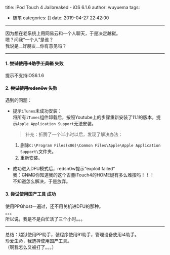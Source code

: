 title: iPod Touch 4 Jailbreaked - iOS 6.1.6
author: wuyuema
tags:
  - 随笔
categories: []
date: 2019-04-27 22:42:00
---
因为想在老系统上用网易云和一个人聊天，于是决定越狱。  
嗯？问我“一个人”是谁？  
我说是__好朋友__你有意见吗？  
***
#### 1. ~~尝试使用i4助手工具箱~~  失败  
提示不支持iOS6.1.6  
#### 2. ~~尝试使用redsn0w~~  失败
遇到的问题：  
*	提示`iTunes`未成功安装：  
	将所有`iTunes`组件卸载后，按照Youtube上的步骤重新安装了11.1的版本，提示`Apple Application Support`无法安装。  
	> 补充：折腾了一个半小时以后，发现了解决办法：  
	1. 删除`C:\Program Files(x86)\Common Files\Apple\Apple Application Support\`文件夹。  
    2. 重新安装。  
    
*	成功进入DFU模式后，redsn0w提示“exploit failed”  
	我：~~CNMD~~你知道我的这个古董iTouch4的HOME键有多么难按吗！！！  
    不知道怎么解决，于是放弃。  
    
#### 3. 尝试使用国产工具  成功  
使用PPGhost一遍过，还不用关机进DFU的那种。  
。。。   
所以说，我是不是白忙活了三个小时。。。  
***  
总结：越狱使用PP助手，装程序使用91助手，管理设备使用i4助手。  
珍爱生命，我选择使用国产工具。  
（啊我怎么又被打了。。。）  
